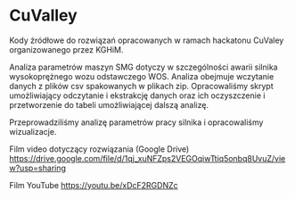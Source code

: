 # CuValley
Kody źródłowe do rozwiązań opracowanych w ramach hackatonu CuValey organizowanego przez KGHiM.

Analiza parametrów maszyn SMG dotyczy w szczególności awarii silnika wysokoprężnego wozu odstawczego WOS. Analiza obejmuje wczytanie danych z plików csv spakowanych w plikach zip. Opracowaliśmy skrypt umożliwiający odczytanie i ekstrakcję danych oraz ich oczyszczenie i przetworzenie do tabeli umożliwiającej dalszą analizę.

Przeprowadziliśmy analizę parametrów pracy silnika i opracowaliśmy wizualizacje.

Film video dotyczący rozwiązania (Google Drive)
https://drive.google.com/file/d/1qj_xuNFZps2VEGOqiwTtiq5onbq8UvuZ/view?usp=sharing

Film YouTube
https://youtu.be/xDcF2RGDNZc

